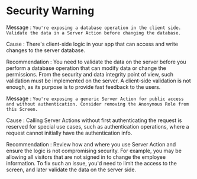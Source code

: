 # Security Warning

Message : `You're exposing a database operation in the client side. Validate the data in a Server Action before changing the database.`

Cause : There's client-side logic in your app that can access and write changes to the server database.

Recommendation : You need to validate the data on the server before you perform a database operation that can modify data or change the permissions. From the security and data integrity point of view, such validation must be implemented on the server. A client-side validation is not enough, as its purpose is to provide fast feedback to the users.

Message : `You're exposing a generic Server Action for public access and without authentication. Consider removing the Anonymous Role from this Screen.`

Cause : Calling Server Actions without first authenticating the request is reserved for special use cases, such as authentication operations, where a request cannot initially have the authentication info.

Recommendation : Review how and where you use Server Action and ensure the logic is not compromising security. For example, you may be allowing all visitors that are not signed in to change the employee information. To fix such an issue, you'd need to limit the access to the screen, and later validate the data on the server side.

